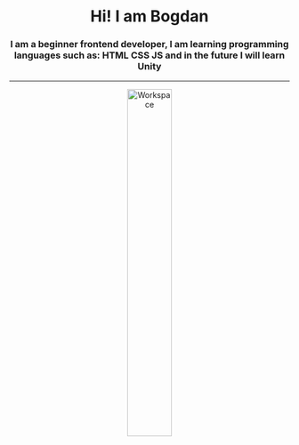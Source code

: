 <div align="center" width="50">
 <h1>Hi! I am Bogdan</h1>
 <h3>I am a beginner frontend developer, I am learning programming languages ​​such as: HTML CSS JS and in the future I will learn Unity</h3>
<hr>
  <img src="https://github.com/SP-XD/SP-XD/blob/main/images/dev-working_rounded.gif?raw=true" href="https://github.com/sp-xd" alt="Workspace"  width="40%"/><br>
  
</div>
